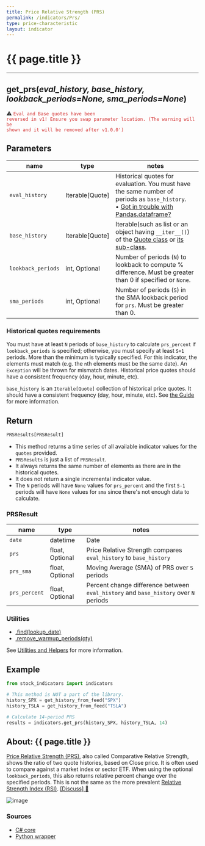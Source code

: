 ```yaml
---
title: Price Relative Strength (PRS)
permalink: /indicators/Prs/
type: price-characteristic
layout: indicator
---
```


# {{ page.title }}
<hr>

## **get_prs**(*eval_history, base_history, lookback_periods=None, sma_periods=None*)

:warning: <code style='color: #d32f2f; important'>Eval and Base quotes have been reversed in v1! Ensure you swap parameter location. (The warning will be shown and it will be removed after v1.0.0')</code>

## Parameters

| name | type | notes
| -- |-- |--
| `eval_history` | Iterable[Quote] | Historical quotes for evaluation.  You must have the same number of periods as `base_history`. <br><span class='qna-dataframe'> • [Got in trouble with Pandas.dataframe?]({{site.baseurl}}/guide/#using-pandasdataframe) </span>
| `base_history` | Iterable[Quote] | Iterable(such as list or an object having `__iter__()`) of the [Quote class]({{site.baseurl}}/guide/#historical-quotes) or [its sub-class]({{site.baseurl}}/guide/#using-custom-quote-classes).
| `lookback_periods` | int, Optional | Number of periods (`N`) to lookback to compute % difference.  Must be greater than 0 if specified or `None`.
| `sma_periods` | int, Optional | Number of periods (`S`) in the SMA lookback period for `prs`.  Must be greater than 0.

### Historical quotes requirements

You must have at least `N` periods of `base_history` to calculate `prs_percent` if `lookback_periods` is specified; otherwise, you must specify at least `S+1` periods.  More than the minimum is typically specified.  For this indicator, the elements must match (e.g. the `n`th elements must be the same date).  An `Exception` will be thrown for mismatch dates.  Historical price quotes should have a consistent frequency (day, hour, minute, etc).

`base_history` is an `Iterable[Quote]` collection of historical price quotes.  It should have a consistent frequency (day, hour, minute, etc).  See [the Guide]({{site.baseurl}}/guide/#historical-quotes) for more information.

## Return

```python
PRSResults[PRSResult]
```

- This method returns a time series of all available indicator values for the `quotes` provided.
- `PRSResults` is just a list of `PRSResult`.
- It always returns the same number of elements as there are in the historical quotes.
- It does not return a single incremental indicator value.
- The `N` periods will have `None` values for `prs_percent` and the first `S-1` periods will have `None` values for `sma` since there's not enough data to calculate.

### PRSResult

| name | type | notes
| -- |-- |--
| `date` | datetime | Date
| `prs` | float, Optional | Price Relative Strength compares `eval_history` to `base_history`
| `prs_sma` | float, Optional | Moving Average (SMA) of PRS over `S` periods
| `prs_percent` | float, Optional | Percent change difference between `eval_history` and `base_history` over `N` periods

### Utilities

- [.find(lookup_date)]({{site.baseurl}}/utilities#find-indicator-result-by-date)
- [.remove_warmup_periods(qty)]({{site.baseurl}}/utilities#remove-warmup-periods)

See [Utilities and Helpers]({{site.baseurl}}/utilities#utilities-for-indicator-results) for more information.

## Example

```python
from stock_indicators import indicators

# This method is NOT a part of the library.
history_SPX = get_history_from_feed("SPX")
history_TSLA = get_history_from_feed("TSLA")

# Calculate 14-period PRS
results = indicators.get_prs(history_SPX, history_TSLA, 14)
```

## About: {{ page.title }}

[Price Relative Strength (PRS)](https://en.wikipedia.org/wiki/Relative_strength), also called Comparative Relative Strength, shows the ratio of two quote histories, based on Close price.  It is often used to compare against a market index or sector ETF.  When using the optional `lookback_periods`, this also returns relative percent change over the specified periods.  This is not the same as the more prevalent [Relative Strength Index (RSI)](../Rsi#content).
[[Discuss] :speech_balloon:]({{site.github.base_repository_url}}/discussions/243 "Community discussion about this indicator")

![image]({{site.charturl}}/Prs.png)

### Sources

- [C# core]({{site.base_sourceurl}}/m-r/Prs/Prs.cs)
- [Python wrapper]({{site.sourceurl}}/prs.py)

